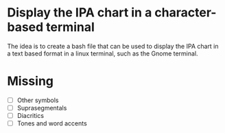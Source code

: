 # Display the IPA chart in a character-based terminal
The idea is to create a bash file that can be used to display the IPA chart in a text based format in a linux terminal, such as the Gnome terminal.

# Missing 

- [ ] Other symbols
- [ ] Suprasegmentals
- [ ] Diacritics
- [ ] Tones and word accents
